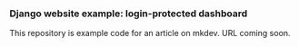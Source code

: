 ### Django website example: login-protected dashboard

This repository is example code for an article on mkdev. URL coming soon.
